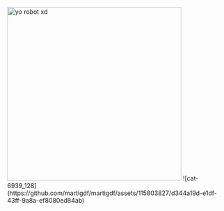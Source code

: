 <img src="https://github.com/martigdf/martigdf/assets/115803827/df6dad06-9602-4b52-9f18-4c8948753844" alt="yo robot xd" style="width: 400px;">
![cat-6939_128](https://github.com/martigdf/martigdf/assets/115803827/d344a19d-e1df-43ff-9a8a-ef8080ed84ab)

